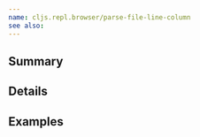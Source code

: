 ```yaml
---
name: cljs.repl.browser/parse-file-line-column
see also:
---
```


## Summary

## Details

## Examples
